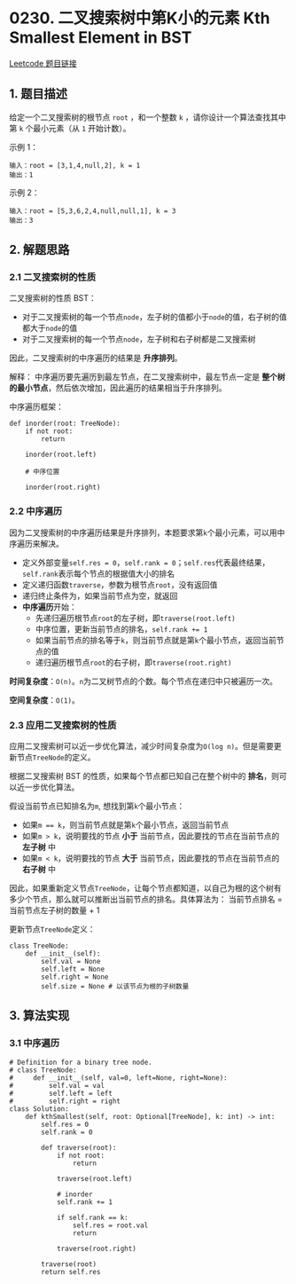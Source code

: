 # 0230. 二叉搜索树中第K小的元素 Kth Smallest Element in BST
[Leetcode 题目链接](https://leetcode.com/problems/kth-smallest-element-in-a-bst/description/)

## 1. 题目描述

给定一个二叉搜索树的根节点 `root` ，和一个整数 `k` ，请你设计一个算法查找其中第 `k` 个最小元素（从 `1` 开始计数）。

示例 1：

```
输入：root = [3,1,4,null,2], k = 1
输出：1
```

示例 2：

```
输入：root = [5,3,6,2,4,null,null,1], k = 3
输出：3
```

## 2. 解题思路
### 2.1 二叉搜索树的性质
二叉搜索树的性质 BST：
- 对于二叉搜索树的每一个节点`node`，左子树的值都小于`node`的值，右子树的值都大于`node`的值
- 对于二叉搜索树的每一个节点`node`，左子树和右子树都是二叉搜索树

因此，二叉搜索树的中序遍历的结果是 **升序排列**。

解释：
中序遍历要先遍历到最左节点，在二叉搜索树中，最左节点一定是 **整个树的最小节点**，然后依次增加，因此遍历的结果相当于升序排列。

中序遍历框架：
```Py
def inorder(root: TreeNode):
    if not root:
        return
    
    inorder(root.left)

    # 中序位置

    inorder(root.right)
```

### 2.2 中序遍历
因为二叉搜索树的中序遍历结果是升序排列，本题要求第`k`个最小元素，可以用中序遍历来解决。

- 定义外部变量`self.res = 0`，`self.rank = 0`；`self.res`代表最终结果，`self.rank`表示每个节点的根据值大小的排名
- 定义递归函数`traverse`，参数为根节点`root`，没有返回值
- 递归终止条件为，如果当前节点为空，就返回
- **中序遍历**开始：
  - 先递归遍历根节点`root`的左子树，即`traverse(root.left)`
  - 中序位置，更新当前节点的排名，`self.rank += 1`
  - 如果当前节点的排名等于`k`，则当前节点就是第`k`个最小节点，返回当前节点的值
  - 递归遍历根节点`root`的右子树，即`traverse(root.right)`

**时间复杂度**：`O(n)`。`n`为二叉树节点的个数。每个节点在递归中只被遍历一次。

**空间复杂度**：`O(1)`。


### 2.3 应用二叉搜索树的性质
应用二叉搜索树可以近一步优化算法，减少时间复杂度为`O(log n)`。但是需要更新节点`TreeNode`的定义。

根据二叉搜索树 BST 的性质，如果每个节点都已知自己在整个树中的 **排名**，则可以近一步优化算法。

假设当前节点已知排名为`m`, 想找到第`k`个最小节点：
- 如果`m == k`，则当前节点就是第`k`个最小节点，返回当前节点
- 如果`m > k`，说明要找的节点 **小于** 当前节点，因此要找的节点在当前节点的 **左子树** 中
- 如果`m < k`，说明要找的节点 **大于** 当前节点，因此要找的节点在当前节点的 **右子树** 中

因此，如果重新定义节点`TreeNode`，让每个节点都知道，以自己为根的这个树有多少个节点，那么就可以推断出当前节点的排名。具体算法为：
当前节点排名 = 当前节点左子树的数量 + 1

更新节点`TreeNode`定义：
```Py
class TreeNode:
    def __init__(self):
        self.val = None
        self.left = None
        self.right = None
        self.size = None # 以该节点为根的子树数量
```

## 3. 算法实现
### 3.1 中序遍历
```Py
# Definition for a binary tree node.
# class TreeNode:
#     def __init__(self, val=0, left=None, right=None):
#         self.val = val
#         self.left = left
#         self.right = right
class Solution:
    def kthSmallest(self, root: Optional[TreeNode], k: int) -> int:
        self.res = 0
        self.rank = 0

        def traverse(root):
            if not root:
                return
            
            traverse(root.left)

            # inorder
            self.rank += 1
            
            if self.rank == k:
                self.res = root.val
                return

            traverse(root.right)
        
        traverse(root)
        return self.res
```